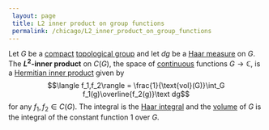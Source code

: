 ```yaml
---
 layout: page
 title: L2 inner product on group functions
 permalink: /chicago/L2_inner_product_on_group_functions
---
```

Let $G$ be a [compact](https://defsmath.github.io/DefsMath/compact) [topological group](https://defsmath.github.io/DefsMath/topological_group) and let $dg$ be a [Haar measure](https://defsmath.github.io/DefsMath/Haar_measure) on $G$. The **$L^2$-inner product** on $C(G)$, the space of [continuous](https://defsmath.github.io/DefsMath/continuous) functions $G\to \mathbb C$, is a [Hermitian inner product](https://defsmath.github.io/DefsMath/Hermitian_inner_product) given by $$\langle f_1,f_2\rangle = \frac{1}{\text{vol}(G)}\int_G f_1(g)\overline{f_2(g)}\text dg$$ for any $f_1,f_2\in C(G)$. The integral is the [Haar integral](https://defsmath.github.io/DefsMath/Haar_integral) and the [volume](https://defsmath.github.io/DefsMath/volume_of_compact_topological_space) of $G$ is the integral of the constant function $1$ over $G$. 